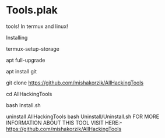 # Tools.plak
tools! In termux and linux! 

Installing  

termux-setup-storage  

apt full-upgrade  

apt install git 

git clone https://github.com/mishakorzik/AllHackingTools  

cd AllHackingTools

bash Install.sh 

uninstall AllHackingTools  bash Uninstall/Uninstall.sh  FOR MORE INFORMATION ABOUT THIS TOOL VISIT HERE:- https://github.com/mishakorzik/AllHackingTools

